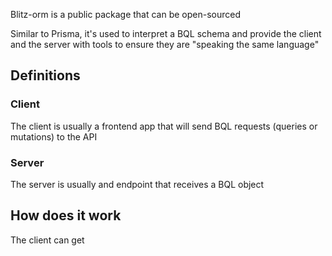 Blitz-orm is a public package that can be open-sourced

Similar to Prisma, it's used to interpret a BQL schema and provide the client and the server with tools to ensure they are "speaking the same language"

## Definitions
### Client
The client is usually a frontend app that will send BQL requests (queries or mutations) to the API
### Server
The server is usually and endpoint that receives a BQL object

## How does it work
The client can get